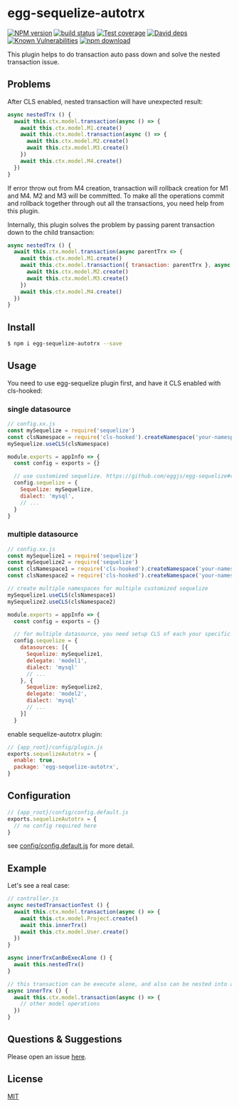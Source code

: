 # egg-sequelize-autotrx

[![NPM version][npm-image]][npm-url]
[![build status][travis-image]][travis-url]
[![Test coverage][codecov-image]][codecov-url]
[![David deps][david-image]][david-url]
[![Known Vulnerabilities][snyk-image]][snyk-url]
[![npm download][download-image]][download-url]

[npm-image]: https://img.shields.io/npm/v/egg-sequelize-autotrx.svg?style=flat-square
[npm-url]: https://npmjs.org/package/egg-sequelize-autotrx
[travis-image]: https://img.shields.io/travis/eggjs/egg-sequelize-autotrx.svg?style=flat-square
[travis-url]: https://travis-ci.org/eggjs/egg-sequelize-autotrx
[codecov-image]: https://img.shields.io/codecov/c/github/eggjs/egg-sequelize-autotrx.svg?style=flat-square
[codecov-url]: https://codecov.io/github/eggjs/egg-sequelize-autotrx?branch=master
[david-image]: https://img.shields.io/david/eggjs/egg-sequelize-autotrx.svg?style=flat-square
[david-url]: https://david-dm.org/eggjs/egg-sequelize-autotrx
[snyk-image]: https://snyk.io/test/npm/egg-sequelize-autotrx/badge.svg?style=flat-square
[snyk-url]: https://snyk.io/test/npm/egg-sequelize-autotrx
[download-image]: https://img.shields.io/npm/dm/egg-sequelize-autotrx.svg?style=flat-square
[download-url]: https://npmjs.org/package/egg-sequelize-autotrx

This plugin helps to do transaction auto pass down and solve the nested transaction issue.

## Problems

After CLS enabled, nested transaction will have unexpected result:

```js
async nestedTrx () {
  await this.ctx.model.transaction(async () => {
    await this.ctx.model.M1.create()
    await this.ctx.model.transaction(async () => {
      await this.ctx.model.M2.create()
      await this.ctx.model.M3.create()
    })
    await this.ctx.model.M4.create()
  })
}
```

If error throw out from M4 creation, transaction will rollback creation for M1 and M4. M2 and M3 will be committed. To make all the operations commit and rollback together through out all the transactions, you need help from this plugin.

Internally, this plugin solves the problem by passing parent transaction down to the child transaction:

```js
async nestedTrx () {
  await this.ctx.model.transaction(async parentTrx => {
    await this.ctx.model.M1.create()
    await this.ctx.model.transaction({ transaction: parentTrx }, async () => {
      await this.ctx.model.M2.create()
      await this.ctx.model.M3.create()
    })
    await this.ctx.model.M4.create()
  })
}
```

## Install

```bash
$ npm i egg-sequelize-autotrx --save
```

## Usage

You need to use egg-sequelize plugin first, and have it CLS enabled with cls-hooked:

### single datasource

```js
// config.xx.js
const mySequelize = require('sequelize')
const clsNamespace = require('cls-hooked').createNamespace('your-namespace')
mySequelize.useCLS(clsNamespace)

module.exports = appInfo => {
  const config = exports = {}

  // use customized sequelize. https://github.com/eggjs/egg-sequelize#customize-sequelize
  config.sequelize = {
    Sequelize: mySequelize, 
    dialect: 'mysql',
    // ...
  }
}
```

### multiple datasource

```js
// config.xx.js
const mySequelize1 = require('sequelize')
const mySequelize2 = require('sequelize')
const clsNamespace1 = require('cls-hooked').createNamespace('your-namespace1')
const clsNamespace2 = require('cls-hooked').createNamespace('your-namespace2')

// create multiple namespaces for multiple customized sequelize
mySequelize1.useCLS(clsNamespace1)
mySequelize2.useCLS(clsNamespace2)

module.exports = appInfo => {
  const config = exports = {}

  // for multiple datasource, you need setup CLS of each your specific sequelize with different namespaces. https://github.com/eggjs/egg-sequelize#multiple-datasources
  config.sequelize = {
    datasources: [{
      Sequelize: mySequelize1,
      delegate: 'model1',
      dialect: 'mysql'
      // ...
    }, {
      Sequelize: mySequelize2,
      delegate: 'model2',
      dialect: 'mysql'
      // ...
    }]
  }
```

enable sequelize-autotrx plugin:

```js
// {app_root}/config/plugin.js
exports.sequelizeAutotrx = {
  enable: true,
  package: 'egg-sequelize-autotrx',
}
```

## Configuration

```js
// {app_root}/config/config.default.js
exports.sequelizeAutotrx = {
  // no config required here
}
```

see [config/config.default.js](config/config.default.js) for more detail.

## Example

Let's see a real case:

```js
// controller.js
async nestedTransactionTest () {
  await this.ctx.model.transaction(async () => {
    await this.ctx.model.Project.create()
    await this.innerTrx()
    await this.ctx.model.User.create()
  })
}

async innerTrxCanBeExecAlone () {
  await this.nestedTrx()
}

// this transaction can be execute alone, and also can be nested into another transaction
async innerTrx () {
  await this.ctx.model.transaction(async () => {
    // other model operations
  })
}
```

## Questions & Suggestions

Please open an issue [here](https://github.com/eggjs/egg/issues).

## License

[MIT](LICENSE)
